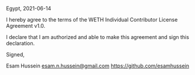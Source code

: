 Egypt, 2021-06-14

I hereby agree to the terms of the WETH Individual Contributor License Agreement v1.0.

I declare that I am authorized and able to make this agreement and sign this declaration.

Signed,

Esam Hussein esam.n.hussein@gmail.com https://github.com/esamhussein